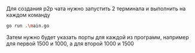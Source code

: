 Для создания p2p чата нужно запустить 2 терминала и выполнить на каждом команду
```bash
go run .\main.go
```
Затем нужно будет указать порты для каждой из программ, например для первой
1500 и 1000, а для второй 1000 и 1500
